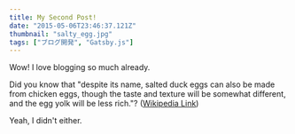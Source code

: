 ```yaml
---
title: My Second Post!
date: "2015-05-06T23:46:37.121Z"
thumbnail: "salty_egg.jpg"
tags: ["ブログ開発", "Gatsby.js"]
---
```


Wow! I love blogging so much already.

Did you know that "despite its name, salted duck eggs can also be made from
chicken eggs, though the taste and texture will be somewhat different, and the
egg yolk will be less rich."?
([Wikipedia Link](https://en.wikipedia.org/wiki/Salted_duck_egg))

Yeah, I didn't either.
